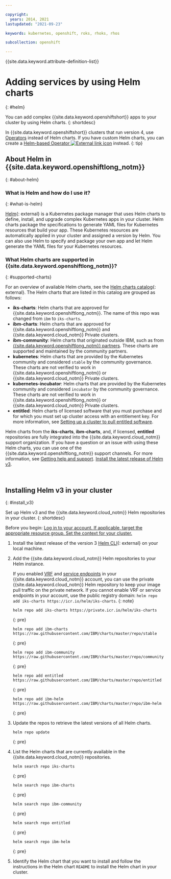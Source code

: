 ```yaml
---

copyright:
  years: 2014, 2021
lastupdated: "2021-09-23"

keywords: kubernetes, openshift, roks, rhoks, rhos

subcollection: openshift

---
```


{{site.data.keyword.attribute-definition-list}}  

# Adding services by using Helm charts
{: #helm}

You can add complex {{site.data.keyword.openshiftshort}} apps to your cluster by using Helm charts.
{: shortdesc}

In {{site.data.keyword.openshiftshort}} clusters that run version 4, use [Operators](/docs/openshift?topic=openshift-operators) instead of Helm charts. If you have custom Helm charts, you can create a [Helm-based Operator ![External link icon](../icons/launch-glyph.svg "External link icon")](https://docs.openshift.com/container-platform/4.7/operators/operator_sdk/) instead.
{: tip}

## About Helm in {{site.data.keyword.openshiftlong_notm}}
{: #about-helm}

### What is Helm and how do I use it?
{: #what-is-helm}

[Helm](https://helm.sh){: external} is a Kubernetes package manager that uses Helm charts to define, install, and upgrade complex Kubernetes apps in your cluster. Helm charts package the specifications to generate YAML files for Kubernetes resources that build your app. These Kubernetes resources are automatically applied in your cluster and assigned a version by Helm. You can also use Helm to specify and package your own app and let Helm generate the YAML files for your Kubernetes resources.

### What Helm charts are supported in {{site.data.keyword.openshiftlong_notm}}?
{: #supported-charts}

For an overview of available Helm charts, see the [Helm charts catalog](https://cloud.ibm.com/kubernetes/helm){: external}. The Helm charts that are listed in this catalog are grouped as follows:

- **iks-charts**: Helm charts that are approved for {{site.data.keyword.openshiftlong_notm}}. The name of this repo was changed from `ibm` to `iks-charts`.
- **ibm-charts**: Helm charts that are approved for {{site.data.keyword.openshiftlong_notm}} and {{site.data.keyword.cloud_notm}} Private clusters.
- **ibm-community**: Helm charts that originated outside IBM, such as from [{{site.data.keyword.openshiftlong_notm}} partners](/docs/openshift?topic=openshift-service-partners). These charts are supported and maintained by the community partners.
- **kubernetes**: Helm charts that are provided by the Kubernetes community and considered `stable` by the community governance. These charts are not verified to work in {{site.data.keyword.openshiftlong_notm}} or {{site.data.keyword.cloud_notm}} Private clusters.
- **kubernetes-incubator**: Helm charts that are provided by the Kubernetes community and considered `incubator` by the community governance. These charts are not verified to work in {{site.data.keyword.openshiftlong_notm}} or {{site.data.keyword.cloud_notm}} Private clusters.
- **entitled**: Helm charts of licensed software that you must purchase and for which you must set up cluster access with an entitlement key. For more information, see [Setting up a cluster to pull entitled software](/docs/containers?topic=containers-registry#secret_entitled_software).

Helm charts from the **iks-charts**, **ibm-charts**, and, if licensed, **entitled** repositories are fully integrated into the {{site.data.keyword.cloud_notm}} support organization. If you have a question or an issue with using these Helm charts, you can use one of the {{site.data.keyword.openshiftlong_notm}} support channels. For more information, see [Getting help and support](/docs/openshift?topic=openshift-get-help). [Install the latest release of Helm v3](#install_v3).

<br />

## Installing Helm v3 in your cluster
{: #install_v3}

Set up Helm v3 and the {{site.data.keyword.cloud_notm}} Helm repositories in your cluster.
{: shortdesc}

Before you begin: [Log in to your account. If applicable, target the appropriate resource group. Set the context for your cluster.](/docs/containers?topic=containers-cs_cli_install#cs_cli_configure)

1. Install the latest release of the version 3 [Helm CLI](https://github.com/helm/helm/releases){: external} on your local machine.

2. Add the {{site.data.keyword.cloud_notm}} Helm repositories to your Helm instance.

    If you enabled [VRF](/docs/account?topic=account-vrf-service-endpoint#vrf) and [service endpoints](/docs/account?topic=account-vrf-service-endpoint#service-endpoint) in your {{site.data.keyword.cloud_notm}} account, you can use the private {{site.data.keyword.cloud_notm}} Helm repository to keep your image pull traffic on the private network. If you cannot enable VRF or service endpoints in your account, use the public registry domain: `helm repo add iks-charts https://icr.io/helm/iks-charts`.
    {: note}

    ```
    helm repo add iks-charts https://private.icr.io/helm/iks-charts
    ```
    {: pre}

    ```
    helm repo add ibm-charts https://raw.githubusercontent.com/IBM/charts/master/repo/stable
    ```
    {: pre}

    ```
    helm repo add ibm-community https://raw.githubusercontent.com/IBM/charts/master/repo/community
    ```
    {: pre}

    ```
    helm repo add entitled https://raw.githubusercontent.com/IBM/charts/master/repo/entitled
    ```
    {: pre}

    ```
    helm repo add ibm-helm https://raw.githubusercontent.com/IBM/charts/master/repo/ibm-helm
    ```
    {: pre}

3. Update the repos to retrieve the latest versions of all Helm charts.
    ```
    helm repo update
    ```
    {: pre}

4. List the Helm charts that are currently available in the {{site.data.keyword.cloud_notm}} repositories.
    ```
    helm search repo iks-charts
    ```
    {: pre}

    ```
    helm search repo ibm-charts
    ```
    {: pre}

    ```
    helm search repo ibm-community
    ```
    {: pre}

    ```
    helm search repo entitled
    ```
    {: pre}

    ```
    helm search repo ibm-helm
    ```
    {: pre}

5. Identify the Helm chart that you want to install and follow the instructions in the Helm chart `README` to install the Helm chart in your cluster.






